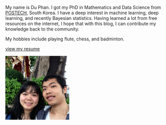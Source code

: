 <!--
.. title: About
.. slug: about
.. date: 2016-09-05 01:10 UTC+9
-->

My name is Du Phan. I got my PhD in Mathematics and Data Science from [POSTECH](http://postech.ac.kr/eng/), South Korea. I have a deep interest in machine learning, deep learning, and recently Bayesian statistics. Having learned a lot from free resources on the internet, I hope that with this blog, I can contribute my knowledge back to the community.

My hobbies include playing flute, chess, and badminton.

[view my resume](../files/resume.pdf)

<img src="/images/binhyen.jpg" alt="Du and Oanh" width="200">
